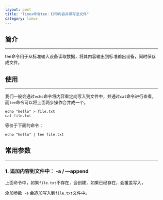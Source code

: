 ```yaml
---
layout: post
title: "linux命令tee：打印内容并保存至文件"
category: linux 
---
```


## 简介
---
tee命令用于从标准输入设备读取数据，将其内容输出到标准输出设备，同时保存成文件。

## 使用
---
我们一般会通过`echo`命令将内容重定向写入到文件中，并通过`cat`命令进行查看，而`tee`命令可以将上面两步操作合并成一个。

```text
echo "hello" > file.txt
cat file.txt
```

等价于下面的命令：

```text
echo "hello" | tee file.txt
```

## 常用参数
---
### 1. 追加内容到文件中： -a / —append

上面命令中，如果`file.txt`不存在，会创建，如果已经存在，会覆盖写入，

添加参数` -a` 会追加写入到`file.txt`文件中。

